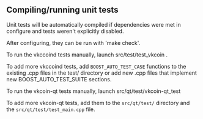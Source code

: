 Compiling/running unit tests
------------------------------------

Unit tests will be automatically compiled if dependencies were met in configure
and tests weren't explicitly disabled.

After configuring, they can be run with 'make check'.

To run the vkccoind tests manually, launch src/test/test_vkcoin .

To add more vkccoind tests, add `BOOST_AUTO_TEST_CASE` functions to the existing
.cpp files in the test/ directory or add new .cpp files that
implement new BOOST_AUTO_TEST_SUITE sections.

To run the vkcoin-qt tests manually, launch src/qt/test/vkcoin-qt_test

To add more vkcoin-qt tests, add them to the `src/qt/test/` directory and
the `src/qt/test/test_main.cpp` file.
